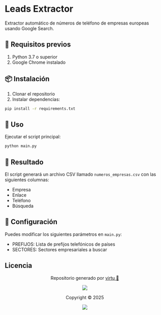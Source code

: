 # Leads Extractor

Extractor automático de números de teléfono de empresas europeas usando Google Search.

## 🔧 Requisitos previos

1. Python 3.7 o superior
2. Google Chrome instalado

## 📦 Instalación

1. Clonar el repositorio
2. Instalar dependencias:
```bash
pip install -r requirements.txt
```

## 🚀 Uso

Ejecutar el script principal:
```bash
python main.py
```

## 📄 Resultado

El script generará un archivo CSV llamado `numeros_empresas.csv` con las siguientes columnas:
- Empresa
- Enlace
- Teléfono
- Búsqueda

## 🎯 Configuración

Puedes modificar los siguientes parámetros en `main.py`:
- PREFIJOS: Lista de prefijos telefónicos de países
- SECTORES: Sectores empresariales a buscar

## Licencia

<p align="center">
	Repositorio generado por <a href="https://github.com/sabiopobre" target="_blank">virtu 🎣</a>
</p>

<p align="center">
	<img src="https://soniditos.com/cat_footer.svg" />
</p>

<p align="center">
	Copyright &copy; 2025
</p>

<p align="center">
	<a href="/LICENSE"><img src="https://img.shields.io/static/v1.svg?style=for-the-badge&label=License&message=MIT&logoColor=d9e0ee&colorA=363a4f&colorB=b7bdf8"/></a>
</p>